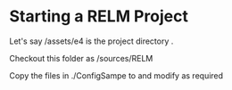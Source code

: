 # Starting a RELM Project

Let's say <elixir>/assets/e4 is the project directory <e4>.

Checkout this folder as <e4>/sources/RELM

Copy the files in ./ConfigSampe to <e4> and modify as required
